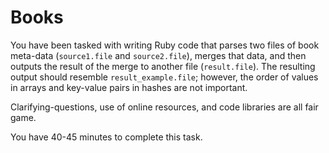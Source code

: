 Books
=====

You have been tasked with writing Ruby code that parses two files of book meta-data (`source1.file` and `source2.file`), merges that data, and then outputs the result of the merge to another file (`result.file`). The resulting output should resemble `result_example.file`; however, the  order of values in arrays and key-value pairs in hashes are not important.

Clarifying-questions, use of online resources, and code libraries are all fair game.

You have 40-45 minutes to complete this task.
